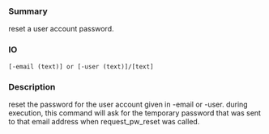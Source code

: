 ### Summary ###

reset a user account password.

### IO ###

```[-email (text)] or [-user (text)]/[text]```

### Description ###

reset the password for the user account given in -email or -user. during execution, this command will ask for the temporary password that was sent to that email address when request_pw_reset was called.